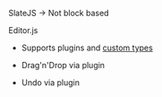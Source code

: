 SlateJS -> Not block based

Editor.js
- Supports plugins and [custom types](https://walkthrough.so/pblc/QCawSCKwOQLn/creating-a-custom-editorjs-block-tool-with-react?sn=6)

- Drag'n'Drop via plugin
- Undo via plugin